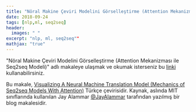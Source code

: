 ```yaml
---
title: "Nöral Makine Çeviri Modelini Görselleştirme (Attention Mekanizması ile Seq2seq Modeli)"
date: 2018-09-24
tags: [nlp,ml, seq2seq]
header: 
  images: " "
excerpt: "nlp, ml, seq2seq""
mathjax: "true"
---
```

"Nöral Makine Çeviri Modelini Görselleştirme (Attention Mekanizması ile Seq2seq Modeli)" adlı makaleye ulaşmak ve okumak isterseniz
bu [linki](https://medium.com/@SenemAktas/n%C3%B6ral-makine-%C3%A7eviri-modelini-g%C3%B6rselle%C5%9Ftirme-seq2seq-modelinin-attention-mekanizmas%C4%B1-b12581b5a1df) kullanabilirsiniz. 

Bu makale, [Visualizing A Neural Machine Translation Model (Mechanics of Seq2seq Models With Attention)](https://jalammar.github.io/visualizing-neural-machine-translation-mechanics-of-seq2seq-models-with-attention/) Türkçe çevirisidir. Kaynak, aslında MIT sınıflarında kullanılan Jay Alammar [@JayAlammar](https://twitter.com/JayAlammar) tarafından yazılmış bir blog makalesidir.
